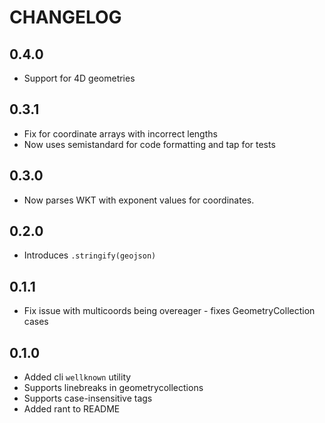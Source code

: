 # CHANGELOG

## 0.4.0

* Support for 4D geometries

## 0.3.1

* Fix for coordinate arrays with incorrect lengths
* Now uses semistandard for code formatting and tap for tests

## 0.3.0

* Now parses WKT with exponent values for coordinates.

## 0.2.0

* Introduces `.stringify(geojson)`

## 0.1.1

* Fix issue with multicoords being overeager - fixes GeometryCollection cases

## 0.1.0

* Added cli `wellknown` utility
* Supports linebreaks in geometrycollections
* Supports case-insensitive tags
* Added rant to README

